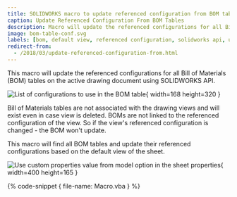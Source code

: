 ```yaml
---
title: SOLIDWORKS macro to update referenced configuration from BOM tables
caption: Update Referenced Configuration From BOM Tables
description: Macro will update the referenced configurations for all Bill of Materials (BOM) tables on the active drawing document using SOLIDWORKS API
image: bom-table-conf.svg
labels: [bom, default view, referenced configuration, solidworks api, utility, view]
redirect-from:
  - /2018/03/update-referenced-configuration-from.html
---
```

This macro will update the referenced configurations for all Bill of Materials (BOM) tables on the active drawing document using SOLIDWORKS API.

![List of configurations to use in the BOM table](bom-configurations-property.png){ width=168 height=320 }

Bill of Materials tables are not associated with the drawing views and will exist even in case view is deleted.
BOMs are not linked to the referenced configuration of the view. So if the view's referenced configuration is changed - the BOM won't update.

This macro will find all BOM tables and update their referenced configurations based on the default view of the sheet.

![Use custom properties value from model option in the sheet properties](use-custom-prps-from-view-sheet-property.png){ width=400 height=165 }

{% code-snippet { file-name: Macro.vba } %}
